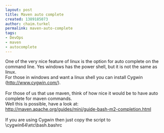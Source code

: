 ```yaml
---
layout: post
title: Maven auto complete
created: 1389185073
author: chaim.turkel
permalink: maven-auto-complete
tags:
- DevOps
- maven
- autocomplete
---
```

One of the very nice feature of linux is the option for auto complete on the command line. Yes windows has the power shell, but it is not the same as linux.<br />
For those in windows and want a linux shell you can install&nbsp;Cygwin (<a href="http://www.cygwin.com/">http://www.cygwin.com/</a>).<br />
<br />
For those of us that use maven, think of how nice it would be to have auto complete for maven commands.<br />
Well this is possible, have a look at:<br />
<a href="http://maven.apache.org/guides/mini/guide-bash-m2-completion.html">http://maven.apache.org/guides/mini/guide-bash-m2-completion.html</a><br />
<br />
If you are using Cygwin then just copy the script to \cygwin64\etc\bash.bashrc

